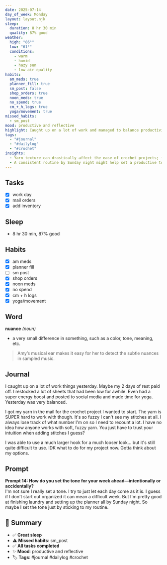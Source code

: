 ```yaml
---
date: 2025-07-14
day_of_week: Monday
layout: layout.njk
sleep:
  duration: 8 hr 30 min
  quality: 87% good
weather:
  high: "86°"
  low: "61°"
  conditions:
    - warm
    - humid
    - hazy sun
    - low air quality
habits:
  am_meds: true
  planner_fill: true
  sm_post: false
  shop_orders: true
  noon_meds: true
  no_spend: true
  cm_+_h_logs: true
  yoga/movement: true
missed_habits:
  - sm_post
mood: productive and reflective
highlight: Caught up on a lot of work and managed to balance productivity with self-care.
tags:
  - "#journal"
  - "#dailylog"
  - "#crochet"
insights:
  - Yarn texture can drastically affect the ease of crochet projects; fuzzy yarn is hard to manage without visual stitch clarity.
  - A consistent routine by Sunday night might help set a productive tone for the week.
---
```


## Tasks
- [x] work day  
- [x] mail orders  
- [x] add inventory  

## Sleep
- 8 hr 30 min, 87% good

## Habits
- [x] am meds  
- [x] planner fill  
- [ ] sm post  
- [x] shop orders  
- [x] noon meds  
- [x] no spend  
- [x] cm + h logs  
- [x] yoga/movement  

## Word
**nuance** *(noun)*  
- a very small difference in something, such as a color, tone, meaning, etc.  
> Amy’s musical ear makes it easy for her to detect the subtle nuances in sampled music.

## Journal
I caught up on a lot of work things yesterday. Maybe my 2 days of rest paid off. I restocked a lot of sheets that had been low for awhile. Even had a super energy boost and posted to social media and made time for yoga. Yesterday was very balanced.

I got my yarn in the mail for the crochet project I wanted to start. The yarn is SUPER hard to work with though. It's so fuzzy I can't see my stitches at all. I always lose track of what number I'm on so I need to recount a lot. I have no idea how anyone works with soft, fuzzy yarn. You just have to trust your intuition when adding stitches I guess?

I was able to use a much larger hook for a much looser look... but it's still quite difficult to use. IDK what to do for my project now. Gotta think about my options.

## Prompt
**Prompt 14: How do you set the tone for your week ahead—intentionally or accidentally?**  
I'm not sure I really set a tone. I try to just let each day come as it is. I guess if I don't start out organized it can mean a difficult week. But I'm pretty good at finishing laundry and setting up the planner all by Sunday night. So maybe I set the tone just by sticking to my routine.

## 📌 Summary
- ✅ **Great sleep**
- ⚠️ **Missed habits**: sm_post
- ✅ **All tasks completed**
- ✨ **Mood**: productive and reflective
- 🏷️ **Tags**: #journal #dailylog #crochet